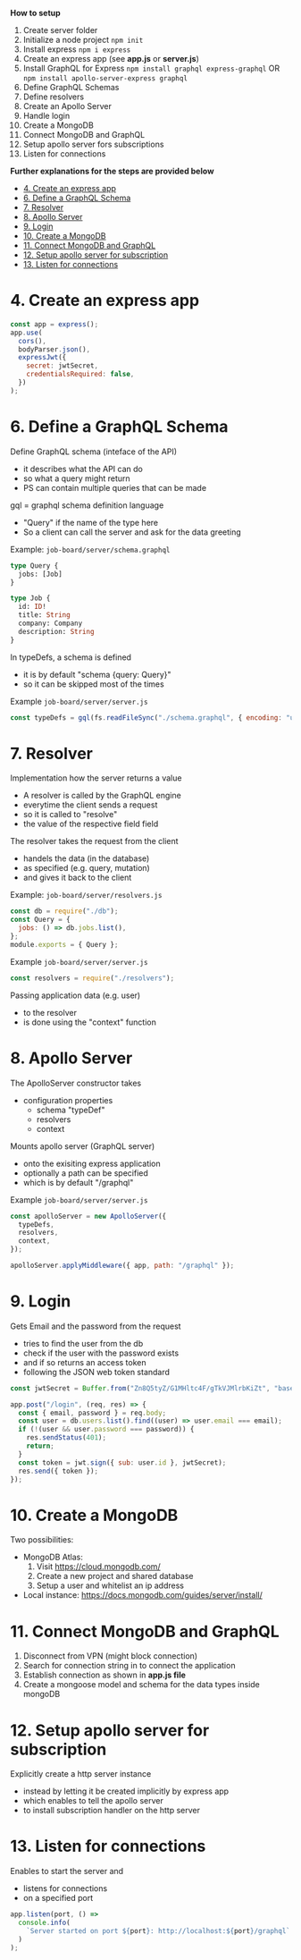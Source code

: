 **How to setup**

1. Create server folder
2. Initialize a node project `npm init`
3. Install express `npm i express`
4. Create an express app (see **app.js** or **server.js**)
5. Install GraphQL for Express `npm install graphql express-graphql` OR `npm install apollo-server-express graphql`
6. Define GraphQL Schemas
7. Define resolvers
8. Create an Apollo Server
9. Handle login
10. Create a MongoDB
11. Connect MongoDB and GraphQL
12. Setup apollo server fors subscriptions
13. Listen for connections

**Further explanations for the steps are provided below**

- [4. Create an express app](#4-create-an-express-app)
- [6. Define a GraphQL Schema](#6-define-a-graphql-schema)
- [7. Resolver](#7-resolver)
- [8. Apollo Server](#8-apollo-server)
- [9. Login](#9-login)
- [10. Create a MongoDB](#10-create-a-mongodb)
- [11. Connect MongoDB and GraphQL](#11-connect-mongodb-and-graphql)
- [12. Setup apollo server for subscription](#12-setup-apollo-server-for-subscription)
- [13. Listen for connections](#13-listen-for-connections)

# 4. Create an express app

```javascript
const app = express();
app.use(
  cors(),
  bodyParser.json(),
  expressJwt({
    secret: jwtSecret,
    credentialsRequired: false,
  })
);
```

# 6. Define a GraphQL Schema

Define GraphQL schema (inteface of the API)

- it describes what the API can do
- so what a query might return
- PS can contain multiple queries that can be made

gql = graphql schema definition language

- "Query" if the name of the type here
- So a client can call the server and ask for the data greeting

Example: `job-board/server/schema.graphql`

```graphql
type Query {
  jobs: [Job]
}

type Job {
  id: ID!
  title: String
  company: Company
  description: String
}
```

In typeDefs, a schema is defined

- it is by default "schema {query: Query}"
- so it can be skipped most of the times

Example `job-board/server/server.js`

```javascript
const typeDefs = gql(fs.readFileSync("./schema.graphql", { encoding: "utf8" }));
```

# 7. Resolver

Implementation how the server returns a value

- A resolver is called by the GraphQL engine
- everytime the client sends a request
- so it is called to "resolve"
- the value of the respective field field

The resolver takes the request from the client

- handels the data (in the database)
- as specified (e.g. query, mutation)
- and gives it back to the client

Example: `job-board/server/resolvers.js`

```javascript
const db = require("./db");
const Query = {
  jobs: () => db.jobs.list(),
};
module.exports = { Query };
```

Example `job-board/server/server.js`

```javascript
const resolvers = require("./resolvers");
```

Passing application data (e.g. user)

- to the resolver
- is done using the "context" function

# 8. Apollo Server

The ApolloServer constructor takes

- configuration properties
  - schema "typeDef"
  - resolvers
  - context

Mounts apollo server (GraphQL server)

- onto the exisiting express application
- optionally a path can be specified
- which is by default "/graphql"

Example `job-board/server/server.js`

```javascript
const apolloServer = new ApolloServer({
  typeDefs,
  resolvers,
  context,
});

apolloServer.applyMiddleware({ app, path: "/graphql" });
```

# 9. Login

Gets Email and the password from the request

- tries to find the user from the db
- check if the user with the password exists
- and if so returns an access token
- following the JSON web token standard

```javascript
const jwtSecret = Buffer.from("Zn8Q5tyZ/G1MHltc4F/gTkVJMlrbKiZt", "base64");

app.post("/login", (req, res) => {
  const { email, password } = req.body;
  const user = db.users.list().find((user) => user.email === email);
  if (!(user && user.password === password)) {
    res.sendStatus(401);
    return;
  }
  const token = jwt.sign({ sub: user.id }, jwtSecret);
  res.send({ token });
});
```

# 10. Create a MongoDB

Two possibilities:

- MongoDB Atlas:
  1.  Visit https://cloud.mongodb.com/
  2.  Create a new project and shared database
  3.  Setup a user and whitelist an ip address
- Local instance: https://docs.mongodb.com/guides/server/install/

# 11. Connect MongoDB and GraphQL

1. Disconnect from VPN (might block connection)
2. Search for connection string in to connect the application
3. Establish connection as shown in **app.js file**
4. Create a mongoose model and schema for the data types inside mongoDB

# 12. Setup apollo server for subscription

Explicitly create a http server instance

- instead by letting it be created implicitly by express app
- which enables to tell the apollo server
- to install subscription handler on the http server

# 13. Listen for connections

Enables to start the server and

- listens for connections
- on a specified port

```javascript
app.listen(port, () =>
  console.info(
    `Server started on port ${port}: http://localhost:${port}/graphql`
  )
);
```
